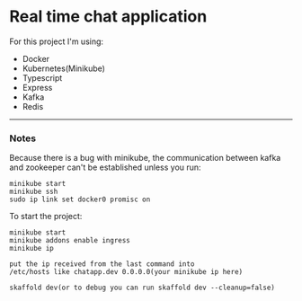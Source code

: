 # Real time chat application
For this project I'm using:
* Docker
* Kubernetes(Minikube)
* Typescript
* Express
* Kafka
* Redis
---
### Notes
Because there is a bug with minikube, the communication
between kafka and zookeeper can't be established unless you run:

```
minikube start
minikube ssh
sudo ip link set docker0 promisc on
```

To start the project:
```
minikube start
minikube addons enable ingress
minikube ip

put the ip received from the last command into 
/etc/hosts like chatapp.dev 0.0.0.0(your minikube ip here)

skaffold dev(or to debug you can run skaffold dev --cleanup=false)
```
